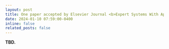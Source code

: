 ```yaml
---
layout: post
title: One paper accepted by Elsevier Journal <b>Expert Systems With Applications</b> (<b>ESWA</b>)!
date: 2024-01-10 07:59:00-0400
inline: false
related_posts: false
---
```


<b> TBD. </b>
